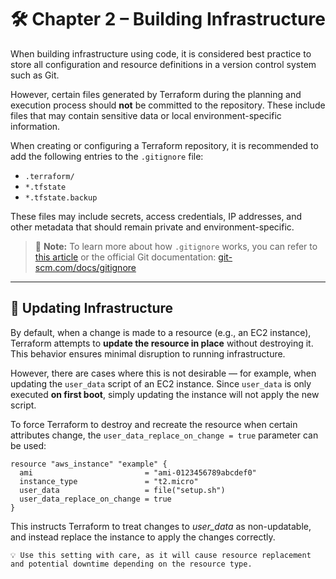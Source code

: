 # 🛠️ Chapter 2 – Building Infrastructure

When building infrastructure using code, it is considered best practice to store all configuration and resource definitions in a version control system such as Git.

However, certain files generated by Terraform during the planning and execution process should **not** be committed to the repository. These include files that may contain sensitive data or local environment-specific information.

When creating or configuring a Terraform repository, it is recommended to add the following entries to the `.gitignore` file:

- `.terraform/`
- `*.tfstate`
- `*.tfstate.backup`

These files may include secrets, access credentials, IP addresses, and other metadata that should remain private and environment-specific.

> 🔗 **Note:** To learn more about how `.gitignore` works, you can refer to  [this article](https://pscustomobject.github.io/git/version-control/getting-started-with-gitignore/) or the official Git documentation: [git-scm.com/docs/gitignore](https://git-scm.com/docs/gitignore)

---

## 🔄 Updating Infrastructure

By default, when a change is made to a resource (e.g., an EC2 instance), Terraform attempts to **update the resource in place** without destroying it. This behavior ensures minimal disruption to running infrastructure.

However, there are cases where this is not desirable — for example, when updating the `user_data` script of an EC2 instance. Since `user_data` is only executed **on first boot**, simply updating the instance will not apply the new script.

To force Terraform to destroy and recreate the resource when certain attributes change, the `user_data_replace_on_change = true` parameter can be used:

```hcl
resource "aws_instance" "example" {
  ami                         = "ami-0123456789abcdef0"
  instance_type               = "t2.micro"
  user_data                   = file("setup.sh")
  user_data_replace_on_change = true
}
```

This instructs Terraform to treat changes to *user_data* as non-updatable, and instead replace the instance to apply the changes correctly.

    💡 Use this setting with care, as it will cause resource replacement and potential downtime depending on the resource type.
